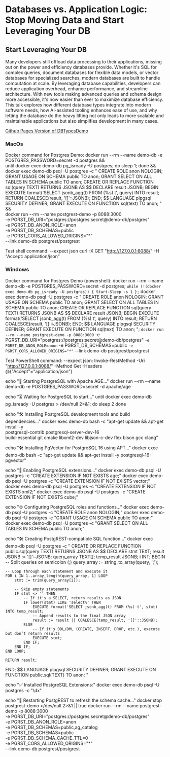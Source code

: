 # Databases vs. Application Logic: Stop Moving Data and Start Leveraging Your DB
## Start Leveraging Your DB
Many developers still offload data processing to their applications, missing out on the power and efficiency databases provide. Whether it's SQL for complex queries, document databases for flexible data models, or vector databases for specialized searches, modern databases are built to handle computation at scale. By leveraging database capabilities, developers can reduce application overhead, enhance performance, and streamline architecture. With new tools making advanced queries and schema design more accessible, it's now easier than ever to maximize database efficiency. This talk explores how different database types integrate into modern software needs, how AI-assisted tooling enhances ease of use, and why letting the database do the heavy lifting not only leads to more scalable and maintainable applications but also simplifies development in many cases.

[Github Pages Version of DBTypesDemo](https://glcapps.github.io/DBTypesDemo/)

### MacOs
Docker command for Postgres Demo:
docker run --rm --name demo-db -e POSTGRES_PASSWORD=secret -d postgres && \
until docker exec demo-db pg_isready -U postgres; do sleep 1; done && \
docker exec demo-db psql -U postgres -c "
CREATE ROLE anon NOLOGIN;
GRANT USAGE ON SCHEMA public TO anon;
GRANT SELECT ON ALL TABLES IN SCHEMA public TO anon;
CREATE OR REPLACE FUNCTION sql(query TEXT) RETURNS JSONB AS \$\$
DECLARE
    result JSONB;
BEGIN
    EXECUTE format('SELECT jsonb_agg(t) FROM (%s) t', query) INTO result;
    RETURN COALESCE(result, '[]'::JSONB);
END;
\$\$ LANGUAGE plpgsql SECURITY DEFINER;
GRANT EXECUTE ON FUNCTION sql(text) TO anon;
" && \
docker run --rm --name postgrest-demo -p 8088:3000 \
  -e PGRST_DB_URI="postgres://postgres:secret@demo-db/postgres" \
  -e PGRST_DB_ANON_ROLE=anon \
  -e PGRST_DB_SCHEMAS=public \
  -e PGRST_CORS_ALLOWED_ORIGINS="*" \
  --link demo-db postgrest/postgrest

Test shell command: --expect json
  curl -X GET "http://127.0.0.1:8088/" -H "Accept: application/json"

### Windows
Docker command for Postgres Demo (powershell):
docker run --rm --name demo-db -e POSTGRES_PASSWORD=secret -d postgres; `
while (!(docker exec demo-db pg_isready -U postgres)) { Start-Sleep -s 1 }; `
docker exec demo-db psql -U postgres -c "
CREATE ROLE anon NOLOGIN;
GRANT USAGE ON SCHEMA public TO anon;
GRANT SELECT ON ALL TABLES IN SCHEMA public TO anon;
CREATE OR REPLACE FUNCTION sql(query TEXT) RETURNS JSONB AS \$\$
DECLARE result JSONB;
BEGIN
    EXECUTE format('SELECT jsonb_agg(t) FROM (%s) t', query) INTO result;
    RETURN COALESCE(result, '[]'::JSONB);
END;
\$\$ LANGUAGE plpgsql SECURITY DEFINER;
GRANT EXECUTE ON FUNCTION sql(text) TO anon;
"; `
docker run --rm --name postgrest-demo -p 8088:3000 `
  -e PGRST_DB_URI="postgres://postgres:secret@demo-db/postgres" `
  -e PGRST_DB_ANON_ROLE=anon `
  -e PGRST_DB_SCHEMAS=public `
  -e PGRST_CORS_ALLOWED_ORIGINS="*" `
  --link demo-db postgrest/postgrest

Test PowerShell command: --expect json:
Invoke-RestMethod -Uri "http://127.0.0.1:8088/" -Method Get -Headers @{"Accept"="application/json"}




echo "🚀 Starting PostgreSQL with Apache AGE..."
docker run --rm --name demo-db -e POSTGRES_PASSWORD=secret -d apache/age

echo "⏳ Waiting for PostgreSQL to start..."
until docker exec demo-db pg_isready -U postgres > /dev/null 2>&1; do
  sleep 2
done

echo "🛠️ Installing PostgreSQL development tools and build dependencies..."
docker exec demo-db bash -c "apt-get update && apt-get install -y \
    postgresql-contrib postgresql-server-dev-16 \
    build-essential git cmake libxml2-dev libjson-c-dev flex bison gcc clang"

echo "🛠️ Installing PgVector for PostgreSQL 16 using APT..."
docker exec demo-db bash -c "apt-get update && apt-get install -y postgresql-16-pgvector"

echo "🔌 Enabling PostgreSQL extensions..."
docker exec demo-db psql -U postgres -c "CREATE EXTENSION IF NOT EXISTS age;"
docker exec demo-db psql -U postgres -c "CREATE EXTENSION IF NOT EXISTS vector;"
docker exec demo-db psql -U postgres -c "CREATE EXTENSION IF NOT EXISTS xml2;"
docker exec demo-db psql -U postgres -c "CREATE EXTENSION IF NOT EXISTS cube;"

echo "⚙️ Configuring PostgreSQL roles and functions..."
docker exec demo-db psql -U postgres -c "CREATE ROLE anon NOLOGIN;"
docker exec demo-db psql -U postgres -c "GRANT USAGE ON SCHEMA public TO anon;"
docker exec demo-db psql -U postgres -c "GRANT SELECT ON ALL TABLES IN SCHEMA public TO anon;"

echo "🛠️ Creating PostgREST-compatible SQL function..."
docker exec demo-db psql -U postgres -c "
CREATE OR REPLACE FUNCTION public.sql(query TEXT) RETURNS JSONB AS \$\$
DECLARE
    stmt TEXT;
    result JSONB := '[]'::JSONB;
    query_array TEXT[];
    temp_result JSONB;
    i INT;
BEGIN
    -- Split queries on semicolon (;)
    query_array := string_to_array(query, ';');

    -- Loop through each statement and execute it
    FOR i IN 1..array_length(query_array, 1) LOOP
        stmt := trim(query_array[i]);

        -- Skip empty statements
        IF stmt <> '' THEN
            -- If it's a SELECT, return results as JSON
            IF lower(stmt) LIKE 'select%' THEN
                EXECUTE format('SELECT jsonb_agg(t) FROM (%s) t', stmt) INTO temp_result;
                -- Append results to the final JSON array
                result := result || COALESCE(temp_result, '[]'::JSONB);
            ELSE
                -- If it's DDL/DML (CREATE, INSERT, DROP, etc.), execute but don’t return results
                EXECUTE stmt;
            END IF;
        END IF;
    END LOOP;

    RETURN result;
END;
\$\$ LANGUAGE plpgsql SECURITY DEFINER;
GRANT EXECUTE ON FUNCTION public.sql(TEXT) TO anon;
"

echo "✅ Installed PostgreSQL Extensions:"
docker exec demo-db psql -U postgres -c "\dx"

echo "🚀 Restarting PostgREST to refresh the schema cache..."
docker stop postgrest-demo >/dev/null 2>&1 || true
docker run --rm --name postgrest-demo -p 8088:3000 \
  -e PGRST_DB_URI="postgres://postgres:secret@demo-db/postgres" \
  -e PGRST_DB_ANON_ROLE=anon \
  -e PGRST_DB_SCHEMAS=public,ag_catalog \
  -e PGRST_DB_SCHEMAS=public \
  -e PGRST_DB_SCHEMA_CACHE_TTL=0 \
  -e PGRST_CORS_ALLOWED_ORIGINS="*" \
  --link demo-db postgrest/postgrest